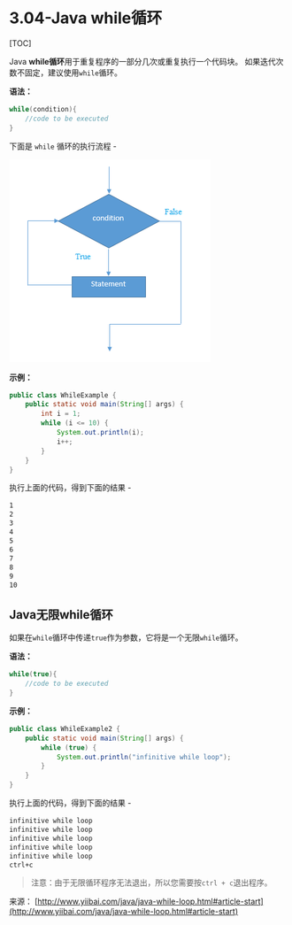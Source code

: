 # 3.04-Java while循环

[TOC]

Java **while循环**用于重复程序的一部分几次或重复执行一个代码块。 如果迭代次数不固定，建议使用`while`循环。

**语法：**

```java
while(condition){  
    //code to be executed  
}

```

下面是 `while` 循环的执行流程 -

![img](images/879220350_51834.png)

**示例：**

```java
public class WhileExample {
    public static void main(String[] args) {
        int i = 1;
        while (i <= 10) {
            System.out.println(i);
            i++;
        }
    }
}

```

执行上面的代码，得到下面的结果 -

```
1
2
3
4
5
6
7
8
9
10

```

## Java无限while循环

如果在`while`循环中传递`true`作为参数，它将是一个无限`while`循环。

**语法：**

```java
while(true){  
    //code to be executed  
}

```

**示例：**

```java
public class WhileExample2 {
    public static void main(String[] args) {
        while (true) {
            System.out.println("infinitive while loop");
        }
    }
}

```

执行上面的代码，得到下面的结果 -

```
infinitive while loop
infinitive while loop
infinitive while loop
infinitive while loop
infinitive while loop
ctrl+c

```

> 注意：由于无限循环程序无法退出，所以您需要按`ctrl + c`退出程序。

来源： [http://www.yiibai.com/java/java-while-loop.html#article-start](http://www.yiibai.com/java/java-while-loop.html#article-start)